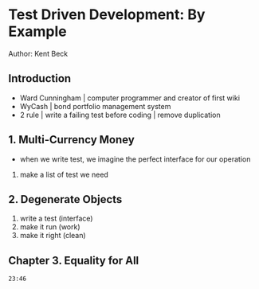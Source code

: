 # Test Driven Development: By Example

Author: Kent Beck

## Introduction

- Ward Cunningham | computer programmer and creator of first wiki
- WyCash | bond portfolio management system
- 2 rule | write a failing test before coding | remove duplication

## 1. Multi-Currency Money

- when we write test, we imagine the perfect interface for our operation

1. make a list of test we need

## 2. Degenerate Objects

1. write a test (interface)
2. make it run (work)
3. make it right (clean)

## Chapter 3. Equality for All

`23:46`
